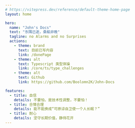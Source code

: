 ```yaml
---
# https://vitepress.dev/reference/default-theme-home-page
layout: home

hero:
  name: "John's Docs"
  text: "东隅已逝，桑榆非晚"
  tagline: no Alarms and no Surprises
  actions:
    - theme: brand
      text: 目前已写内容
      link: /donePage
    - theme: alt
      text: Typescript 类型体操
      link: /core/ts/type_challenges
    - theme: alt
      text: Github
      link: https://github.com/Boolomn2K/John-Docs

features:
  - title: 自信
    details: 不要怕，是技术性调整，不要怕！
  - title: 合情合理
    details: 能不能换成“可原谅自卫使一个人长眠？”
  - title: 耐心
    details: 坚守长期价值，静待花开
---
```


